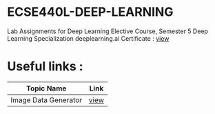 # ECSE440L-DEEP-LEARNING
Lab Assignments for Deep Learning Elective Course, Semester 5
Deep Learning Specialization deeplearning.ai Certificate : [view](https://www.coursera.org/account/accomplishments/specialization/QDAWEB4MADJC?utm_source=link&utm_medium=certificate&utm_content=cert_image&utm_campaign=sharing_cta&utm_product=s12n) 

# Useful links : 

Topic Name | Link |
------------|------|
Image Data Generator | [view](https://blog.keras.io/building-powerful-image-classification-models-using-very-little-data.html) |
